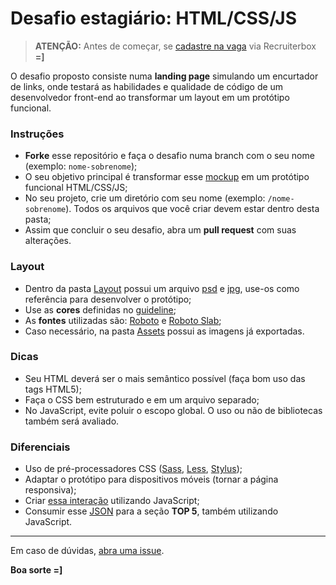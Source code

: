 # Desafio estagiário: HTML/CSS/JS

> **ATENÇÃO:** Antes de começar, se [cadastre na vaga](https://chaordic.recruiterbox.com/jobs/fk0hzkv/) via Recruiterbox **=]**

O desafio proposto consiste numa **landing page** simulando um encurtador de links, onde testará as habilidades e qualidade de código de um desenvolvedor front-end ao transformar um layout em um protótipo funcional. 

### Instruções

- **Forke** esse repositório e faça o desafio numa branch com o seu nome (exemplo: `nome-sobrenome`);
- O seu objetivo principal é transformar esse [mockup](./Layout) em um protótipo funcional HTML/CSS/JS;
- No seu projeto, crie um diretório com seu nome (exemplo: `/nome-sobrenome`). Todos os arquivos que você criar devem estar dentro desta pasta;
- Assim que concluir o seu desafio, abra um **pull request** com suas alterações.


### Layout

- Dentro da pasta [Layout](./Layout) possui um arquivo [psd](./Layout/Layout.psd) e [jpg](./Layout/Preview.jpg), use-os como referência para desenvolver o protótipo;
- Use as **cores** definidas no [guideline](./Layout/Guideline-color.jpg);
- As **fontes** utilizadas são: [Roboto](https://www.google.com/fonts/specimen/Roboto) e [Roboto Slab](https://www.google.com/fonts/specimen/Roboto+Slab);
- Caso necessário, na pasta [Assets](./Assets) possui as imagens já exportadas.

### Dicas

- Seu HTML deverá ser o mais semântico possível (faça bom uso das tags HTML5);
- Faça o CSS bem estruturado e em um arquivo separado;
- No JavaScript, evite poluir o escopo global. O uso ou não de bibliotecas também será avaliado.


### Diferenciais

- Uso de pré-processadores CSS ([Sass](http://sass-lang.com), [Less](http://lesscss.org), [Stylus](http://stylus-lang.com));
- Adaptar o protótipo para dispositivos móveis (tornar a página responsiva);
- Criar [essa interação](./Layout/Shortener-interaction.gif) utilizando JavaScript;
- Consumir esse [JSON](./Assets/urls.json) para a seção **TOP 5**, também utilizando JavaScript.

---

Em caso de dúvidas, [abra uma issue](https://github.com/chaordic/frontend-intern-challenge/issues).

**Boa sorte =]**
